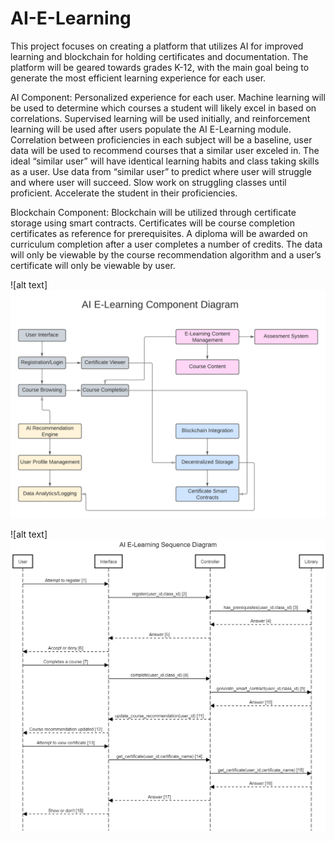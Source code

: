 # AI-E-Learning
This project focuses on creating a platform that  utilizes AI for improved learning and blockchain for  holding certificates and documentation. The platform will be geared towards grades K-12,  with the main goal being to generate the most  efficient learning experience for each user.

AI Component:
Personalized experience for each user.
Machine learning will be used to determine which courses a student will likely excel in based on correlations.
Supervised learning will be used initially, and reinforcement learning will be used after users populate the AI E-Learning module.
Correlation between proficiencies in each subject will be a baseline, user data will be used to recommend courses that a similar user exceled in.
The ideal “similar user” will have identical learning habits and class taking skills as a user.
Use data from “similar user” to predict where user will struggle and where user will succeed.
Slow work on struggling classes until proficient.
Accelerate the student in their proficiencies.

Blockchain Component:
Blockchain will be utilized through certificate storage using smart contracts.
Certificates will be course completion certificates as reference for prerequisites.
A diploma will be awarded on curriculum completion after a user completes a number of credits.
The data will only be viewable by the course recommendation algorithm and a user’s certificate will only be viewable by user.

![alt text]![alt text](https://github.com/chinm4/AI-E-Learning/blob/main/ai_component_diagram.png?raw=true)

![alt text]![alt text](https://github.com/chinm4/AI-E-Learning/blob/main/ai_sequence_diagram.png?raw=true)